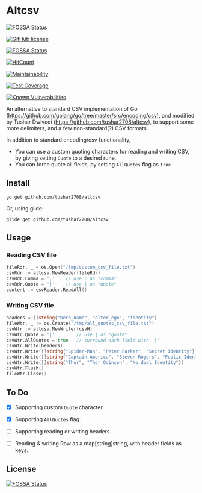 # Altcsv
[![FOSSA Status](https://app.fossa.io/api/projects/git%2Bgithub.com%2Ftushar2708%2Faltcsv.svg?type=shield)](https://app.fossa.io/projects/git%2Bgithub.com%2Ftushar2708%2Faltcsv?ref=badge_shield)


[![GitHub license](https://img.shields.io/github/license/mashape/apistatus.svg)]()

[![FOSSA Status](https://app.fossa.io/api/projects/git%2Bgithub.com%2Ftushar2708%2Faltcsv.svg?type=shield)](https://app.fossa.io/projects/git%2Bgithub.com%2Ftushar2708%2Faltcsv?ref=badge_shield)

[![HitCount](http://hits.dwyl.io/tushar2708/altcsv.svg)](http://hits.dwyl.io/tushar2708/altcsv)

[![Maintainability](https://api.codeclimate.com/v1/badges/926ce49973984e9aac06/maintainability)](https://codeclimate.com/github/tushar2708/altcsv/maintainability)

[![Test Coverage](https://api.codeclimate.com/v1/badges/926ce49973984e9aac06/test_coverage)](https://codeclimate.com/github/tushar2708/altcsv/test_coverage)

[![Known Vulnerabilities](https://snyk.io/test/github/tushar2708/altcsv/badge.svg)](https://snyk.io/test/github/tushar2708/altcsv)


An alternative to standard CSV implementation of Go (<https://github.com/golang/go/tree/master/src/encoding/csv>),
and modified by Tushar Dwivedi (<https://github.com/tushar2708/altcsv>),
to support some more delimiters, and a few non-standard(?) CSV formats.

In addition to standard encoding/csv functionality,

* You can use a custom quoting characters for reading and writing CSV, by giving setting `Quote` to a desired rune.
* You can force quote all fields, by setting `AllQuotes` flag as `true`

## Install

`go get github.com/tushar2708/altcsv`

Or, using glide:

`glide get github.com/tushar2708/altcsv`

## Usage

### Reading CSV file

```go
fileRdr, _ = os.Open("/tmp/custom_csv_file.txt")
csvRdr := altcsv.NewReader(fileRdr)
csvRdr.Comma = ';'    // use ; as "comma"
csvRdr.Quote = '|'    // use | as "quote"
content := csvReader.ReadAll()
```

### Writing CSV file

```go
headers = []string{"hero_name", "alter_ego", "identity"}
fileWtr, _ := os.Create("/tmp/all_quotes_csv_file.txt")
csvWtr := altcsv.NewWriter(csvH)
csvWtr.Quote = '|'        // use | as "quote"
csvWtr.AllQuotes = true   // surround each field with '|'
csvWtr.Write(headers)
csvWtr.Write([]string{"Spider-Man", "Peter Parker", "Secret Identity"})
csvWtr.Write([]string{"Captain America", "Steven Rogers", "Public Identity"})
csvWtr.Write([]string{"Thor", "Thor Odinson", "No dual Identity"})
csvWtr.Flush()
fileWtr.Close()
```

## To Do

* [x] Supporting custom `Quote` character.
* [x] Supporting `AllQuotes` flag.
* [ ] Supporting reading or writing headers.
* [ ] Reading & writing Row as a map[string]string, with header fields as keys.


## License
[![FOSSA Status](https://app.fossa.io/api/projects/git%2Bgithub.com%2Ftushar2708%2Faltcsv.svg?type=large)](https://app.fossa.io/projects/git%2Bgithub.com%2Ftushar2708%2Faltcsv?ref=badge_large)